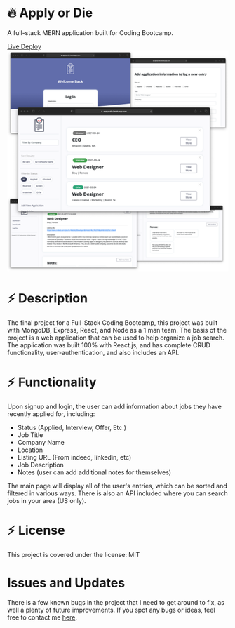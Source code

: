 # :fire: Apply or Die

A full-stack MERN application built for Coding Bootcamp.

[Live Deploy](https://applyordie.com)
![Image of Application](/misc/applyordie_promo.png)

# :zap: Description

The final project for a Full-Stack Coding Bootcamp, this project was built with MongoDB, Express, React, and Node as a 1 man team. The basis of the project is a web application that can be used to help organize a job search. The application was built 100% with React.js, and has complete CRUD functionality, user-authentication, and also includes an API.

# :zap: Functionality

Upon signup and login, the user can add information about jobs they have recently applied for, including: 
- Status (Applied, Interview, Offer, Etc.)
- Job Title
- Company Name
- Location
- Listing URL (From indeed, linkedin, etc)
- Job Description
- Notes (user can add additional notes for themselves)

The main page will display all of the user's entries, which can be sorted and filtered in various ways. There is also an API included where you can search jobs in your area (US only).

# :zap: License
This project is covered under the license: MIT


# Issues and Updates
There is a few known bugs in the project that I need to get around to fix, as well a plenty of future improvements. If you spot any bugs or ideas, feel free to contact me [here](https://rojorevolution.com/about#contact).

